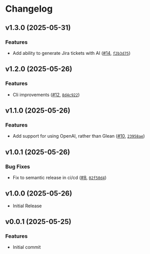 # Changelog

<!-- version list -->

## v1.3.0 (2025-05-31)

### Features

- Add ability to generate Jira tickets with AI
  ([#14](https://github.com/BrightNight-Energy/glu/pull/14),
  [`f2b3d75`](https://github.com/BrightNight-Energy/glu/commit/f2b3d758276aa5539d1ca19af53be4005884c722))


## v1.2.0 (2025-05-26)

### Features

- Cli improvements ([#12](https://github.com/BrightNight-Energy/glu/pull/12),
  [`8d4c922`](https://github.com/BrightNight-Energy/glu/commit/8d4c9223b37ce19d18c44fd50cfb8eab83c29fbc))


## v1.1.0 (2025-05-26)

### Features

- Add support for using OpenAI, rather than Glean
  ([#10](https://github.com/BrightNight-Energy/glu/pull/10),
  [`23958ae`](https://github.com/BrightNight-Energy/glu/commit/23958ae9a1484957a41e4aa1155c3ee2367026f8))


## v1.0.1 (2025-05-26)

### Bug Fixes

- Fix to semantic release in ci/cd ([#8](https://github.com/BrightNight-Energy/glu/pull/8),
  [`02f50d4`](https://github.com/BrightNight-Energy/glu/commit/02f50d4f0cdef5cb53f74f4cedce3c5a0a3a9ba2))


## v1.0.0 (2025-05-26)

- Initial Release

## v0.0.1 (2025-05-25)

### Features

* Initial commit
